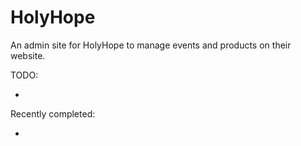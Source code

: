 # HolyHope

An admin site for HolyHope to manage events and products on their website.


TODO:

-


Recently completed:

-

